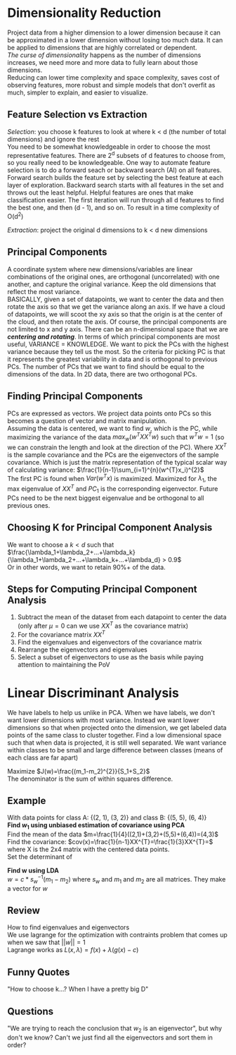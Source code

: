 # Dimensionality Reduction
Project data from a higher dimension to a lower dimension because it can be approximated in a lower dimension without losing too much data. It can be applied to dimensions that are highly correlated or dependent.  
*The curse of dimensionality* happens as the number of dimensions increases, we need more and more data to fully learn about those dimensions.  
Reducing can lower time complexity and space complexity, saves cost of observing features, more robust and simple models that don't overfit as much, simpler to explain, and easier to visualize.  

## Feature Selection vs Extraction
*Selection*: you choose k features to look at where k < d (the number of total dimensions) and ignore the rest  
You need to be somewhat knowledgeable in order to choose the most representative features. There are 2<sup>d</sup> subsets of d features to choose from, so you really need to be knowledgeable. One way to automate feature selection is to do a forward seach or backward search (AI) on all features. Forward search builds the feature set by selecting the best feature at each layer of exploration. Backward search starts with all features in the set and throws out the least helpful. Helpful features are ones that make classification easier. The first iteration will run through all d features to find the best one, and then (d - 1), and so on. To result in a time complexity of O(d<sup>2</sup>)

*Extraction*: project the original d dimensions to k < d new dimensions 

## Principal Components
A coordinate system where new dimensions/variables are linear combinations of the original ones, are orthogonal (uncorrelated) with one another, and capture the original variance. Keep the old dimensions that reflect the most variance.  
BASICALLY, given a set of datapoints, we want to center the data and then rotate the axis so that we get the variance along an axis. If we have a cloud of datapoints, we will scoot the xy axis so that the origin is at the center of the cloud, and then rotate the axis. Of course, the principal components are not limited to x and y axis. There can be an n-dimensional space that we are ***centering and rotating***. In terms of which principal components are most useful, VARIANCE = KNOWLEDGE. We want to pick the PCs with the highest variance because they tell us the most. So the criteria for picking PC is that it represents the greatest variability in data and is orthogonal to previous PCs. The number of PCs that we want to find should be equal to the dimensions of the data. In 2D data, there are two orthogonal PCs.  

## Finding Principal Components
PCs are expressed as vectors. We project data points onto PCs so this becomes a question of vector and matrix manipulation.  
Assuming the data is centered, we want to find *w*, which is the PC, while maximizing the variance of the data $max_w(w^{T}XX^{T}w)$ such that $w^{T}w=1$ (so we can constrain the length and look at the direction of the PC). Where $XX^{T}$ is the sample covariance and the PCs are the eigenvectors of the sample covariance. Which is just the matrix representation of the typical scalar way of calculating variance: 
$\frac{1}{n-1}\sum_{i=1}^{n}(w^{T}x_i)^{2}$  
The first PC is found when $Var(w^{T}x)$ is maximized. Maximized for $\lambda_1$, the max eigenvalue of $XX^{T}$ and $PC_1$ is the corresponding eigenvector. Future PCs need to be the next biggest eigenvalue and be orthogonal to all previous ones. 

## Choosing K for Principal Component Analysis
We want to choose a $k < d$ such that $\frac{\lambda_1+\lambda_2+...+\lambda_k}{\lambda_1+\lambda_2+...+\lambda_k+...+\lambda_d} > 0.9$  
Or in other words, we want to retain 90%+ of the data. 

## Steps for Computing Principal Component Analysis
1. Subtract the mean of the dataset from each datapoint to center the data (only after $\mu=0$ can we use $XX^{T}$ as the covariance matrix)
2. For the covariance matrix $XX^{T}$
3. Find the eigenvalues and eigenvectors of the covariance matrix
4. Rearrange the eigenvectors and eigenvalues
5. Select a subset of eigenvectors to use as the basis while paying attention to maintaining the PoV

# Linear Discriminant Analysis
We have labels to help us unlike in PCA. When we have labels, we don't want lower dimensions with most variance. Instead we want lower dimensions so that when projected onto the dimension, we get labeled data points of the same class to cluster together. 
Find a low dimensional space such that when data is projected, it is still well separated. We want variance within classes to be small and large difference between classes (means of each class are far apart)

Maximize $J(w)=\frac{(m_1-m_2)^{2}}{S_1+S_2}$  
The denominator is the sum of within squares difference. 

## Example
With data points for class A: {(2, 1), (3, 2)} and class B: {(5, 5), (6, 4)}  
**Find $w_1$ using unbiased estimation of covariance using PCA**  
Find the mean of the data $m=\frac{1}{4}((2,1)+(3,2)+(5,5)+(6,4))=(4,3)$  
Find the covariance: $cov(x)=\frac{1}{n-1}XX^{T}=\frac{1}{3}XX^{T}=$ where X is the 2x4 matrix with the centered data points.  
Set the determinant of 

**Find w using LDA**  
$w=c*s_w^{-1}(m_1-m_2)$ where $s_w$ and $m_1$ and $m_2$ are all matrices. They make a vector for $w$



## Review
How to find eigenvalues and eigenvectors  
We use lagrange for the optimization with contraints problem that comes up when we saw that $||w||=1$  
Lagrange works as $L(x,\lambda)=f(x)+\lambda(g(x)-c)$

## Funny Quotes
"How to choose k...? When I have a pretty big D"

## Questions
"We are trying to reach the conclusion that $w_2$ is an eigenvector", but why don't we know? Can't we just find all the eigenvectors and sort them in order?